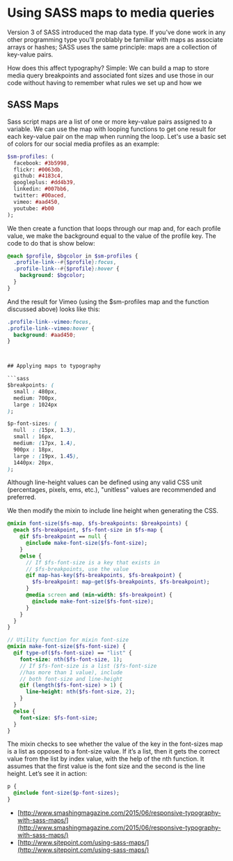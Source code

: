# Using SASS maps to media queries

Version 3 of SASS introduced the map data type. If you've done work in any other programming type you'll problably be familiar with maps as associate arrays or hashes; SASS uses the same principle: maps are a collection of key-value pairs.

How does this affect typography? Simple: We can build a map to store media query breakpoints and associated font sizes and use those in our code without having to remember what rules we set up and how we  

## SASS Maps

Sass script maps are a list of one or more key-value pairs assigned to a variable. We can use the map with looping functions to get one result for each key-value pair on the map when running the loop. Let's use a basic set of colors for our social media profiles as an example:

```sass
$sm-profiles: (
  facebook: #3b5998,
  flickr: #0063db,
  github: #4183c4,
  googleplus: #dd4b39,
  linkedin: #007bb6,
  twitter: #00aced,
  vimeo: #aad450,
  youtube: #b00
);
```

We then create a function that loops through our map and, for each profile value, we make the background equal to the value of the profile key. The code to do that is show below:

```sass
@each $profile, $bgcolor in $sm-profiles {
  .profile-link--#{$profile}:focus,
  .profile-link--#{$profile}:hover {
    background: $bgcolor;
  }
}
```

And the result for Vimeo (using the $sm-profiles map and the function discussed above) looks like this:

```css
.profile-link--vimeo:focus,
.profile-link--vimeo:hover {
  background: #aad450;
}



## Applying maps to typography

```sass
$breakpoints: (
  small : 480px,
  medium: 700px,
  large : 1024px
);

$p-font-sizes: (
  null  : (15px, 1.3),
  small : 16px,
  medium: (17px, 1.4),
  900px : 18px,
  large : (19px, 1.45),
  1440px: 20px,
);
```
Although line-height values can be defined using any valid CSS unit (percentages, pixels, ems, etc.), "unitless" values are recommended and preferred.

We then modify the mixin to include line height when generating the CSS.


```sass
@mixin font-size($fs-map, $fs-breakpoints: $breakpoints) {
  @each $fs-breakpoint, $fs-font-size in $fs-map {
    @if $fs-breakpoint == null {
      @include make-font-size($fs-font-size);
    }
    @else {
      // If $fs-font-size is a key that exists in
      // $fs-breakpoints, use the value
      @if map-has-key($fs-breakpoints, $fs-breakpoint) {
        $fs-breakpoint: map-get($fs-breakpoints, $fs-breakpoint);
      }
      @media screen and (min-width: $fs-breakpoint) {
        @include make-font-size($fs-font-size);
      }
    }
  }
}

// Utility function for mixin font-size
@mixin make-font-size($fs-font-size) {
  @if type-of($fs-font-size) == "list" {
    font-size: nth($fs-font-size, 1);
    // If $fs-font-size is a list ($fs-font-size 
    //has more than 1 value), include
    // both font-size and line-height
    @if (length($fs-font-size) > 1) {
      line-height: nth($fs-font-size, 2);
    }
  }
  @else {
    font-size: $fs-font-size;
  }
}
```

The mixin checks to see whether the value of the key in the font-sizes map is a list as opposed to a font-size value. If it’s a list, then it gets the correct value from the list by index value, with the help of the nth function. It assumes that the first value is the font size and the second is the line height. Let’s see it in action:

```sass
p {
  @include font-size($p-font-sizes);
}
```

* [http://www.smashingmagazine.com/2015/06/responsive-typography-with-sass-maps/](http://www.smashingmagazine.com/2015/06/responsive-typography-with-sass-maps/)
* [http://www.sitepoint.com/using-sass-maps/](http://www.sitepoint.com/using-sass-maps/)

